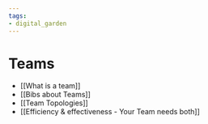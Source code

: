 ```yaml
---
tags: 
- digital_garden
---
```

# Teams
+ [[What is a team]]
+ [[Bibs about Teams]]
+ [[Team Topologies]]
+ [[Efficiency & effectiveness - Your Team needs both]]


